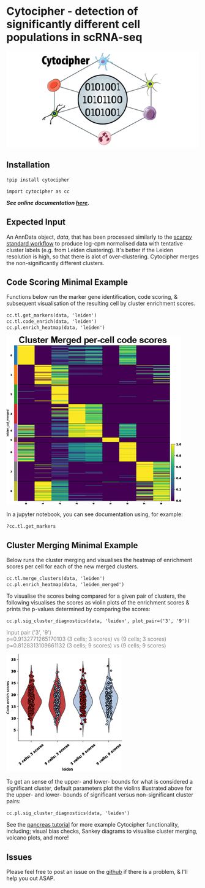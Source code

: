 # Cytocipher - detection of significantly different cell populations in scRNA-seq
![title](https://github.com/BradBalderson/Cytocipher/blob/main/img/cytocipher_icon.png?raw=true)

## Installation 

```
!pip install cytocipher
```
```
import cytocipher as cc
```

***See online documentation [here](https://bradbalderson.github.io/Cytocipher/).***

## Expected Input
An AnnData object, *data*, that has been processed similarly to the 
[scanpy standard workflow](https://scanpy-tutorials.readthedocs.io/en/latest/pbmc3k.html)
to produce log-cpm normalised data with tentative cluster labels 
(e.g. from Leiden clustering). It's better if the Leiden resolution is high,
 so that there is alot of over-clustering. 
 Cytocipher merges the non-significantly different clusters.

## Code Scoring Minimal Example
Functions below run the marker gene identification, code scoring, & 
subsequent visualisation of the resulting cell by cluster enrichment scores. 

```
cc.tl.get_markers(data, 'leiden')
cc.tl.code_enrich(data, 'leiden')
cc.pl.enrich_heatmap(data, 'leiden')
```
![title](https://github.com/BradBalderson/Cytocipher/blob/main/img/example_heatmap.png?raw=true)

In a jupyter notebook, you can see documentation using, for example:

```
?cc.tl.get_markers
```

## Cluster Merging Minimal Example
Below runs the cluster merging and visualises the heatmap of enrichment 
scores per cell for each of the new merged clusters.

```
cc.tl.merge_clusters(data, 'leiden')
cc.pl.enrich_heatmap(data, 'leiden_merged')
```

To visualise the scores being compared for a given pair of clusters,
the following visualises the scores as violin plots of the enrichment scores
& prints the p-values determined by comparing the scores:

```
cc.pl.sig_cluster_diagnostics(data, 'leiden', plot_pair=('3', '9'))
```
<span style="color:grey">
Input pair ('3', '9')<br />
p=0.9132771265170103 (3 cells; 3 scores) vs (9 cells; 3 scores)<br />
p=0.8128313109661132 (3 cells; 9 scores) vs (9 cells; 9 scores)<br />
</span>

![title](https://github.com/BradBalderson/Cytocipher/blob/main/img/enrichscore_violin_example.png?raw=true)

To get an sense of the upper- and lower- bounds for what is considered
a significant cluster, default parameters plot the violins illustrated above 
for the upper- and lower- bounds of
significant versus non-significant cluster pairs:

```
cc.pl.sig_cluster_diagnostics(data, 'leiden')
```

See the [pancreas tutorial](https://github.com/BradBalderson/Cytocipher/tree/main/tutorials/cytocipher_pancreas.ipynb) 
for more example Cytocipher functionality, including; visual bias checks, 
Sankey diagrams to visualise cluster merging, volcano plots, and more!

## Issues
Please feel free to post an issue on the [github](https://github.com/BradBalderson/Cytocipher/issues) 
if there is a problem, & I'll help you out ASAP.
